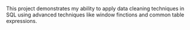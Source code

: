 This project demonstrates my ability to apply data cleaning techniques in SQL using advanced techniques like window finctions and common table expressions.
